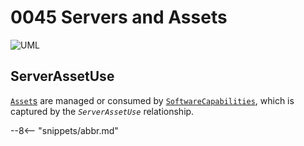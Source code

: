<!-- SPDX-License-Identifier: CC-BY-4.0 -->
<!-- Copyright Contributors to the Egeria project. -->

# 0045 Servers and Assets

![UML](0045-Servers-and-Assets.svg)

## ServerAssetUse

[`Asset`s](./types/0/0010-Base-Model/#asset) are managed or consumed by [`SoftwareCapabilities`](./types/0/0042-Software-Capabilities/#softwarecapability), which is captured by the *`ServerAssetUse`* relationship.

--8<-- "snippets/abbr.md"
